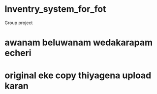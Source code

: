 # Inventry_system_for_fot
Group project

# awanam beluwanam wedakarapam echeri
# original eke copy thiyagena upload karan
